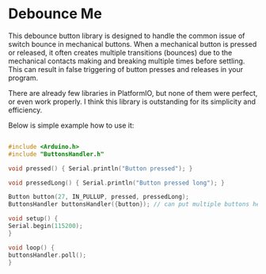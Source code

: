 # Debounce Me

This debounce button library is designed to handle the common issue of switch bounce in mechanical buttons. When a mechanical button is pressed or released, it often creates multiple transitions (bounces) due to the mechanical contacts making and breaking multiple times before settling. This can result in false triggering of button presses and releases in your program.

There are already few libraries in PlatformIO, but none of them were perfect, or even work properly. I think this library is outstanding for its simplicity and efficiency.

Below is simple example how to use it:

```c++

#include <Arduino.h>
#include "ButtonsHandler.h"

void pressed() { Serial.println("Button pressed"); }

void pressedLong() { Serial.println("Button pressed long"); }

Button button(27, IN_PULLUP, pressed, pressedLong);
ButtonsHandler buttonsHandler({button}); // can put multiple buttons here {button1, button2...}

void setup() {
Serial.begin(115200);
}

void loop() {
buttonsHandler.poll();
}
```
